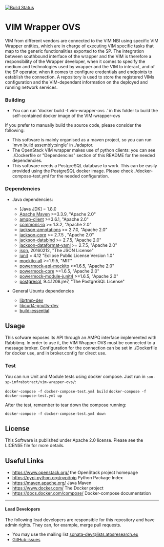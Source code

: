 [![Build Status](http://jenkins.sonata-nfv.eu/buildStatus/icon?job=son-sp-infrabstract-vim)](http://jenkins.sonata-nfv.eu/job/son-sp-infrabstract-vim)

# VIM Wrapper OVS
VIM from different vendors are connected to the VIM NBI using specific VIM Wrapper entities, which are in charge of executing VIM specific tasks that map to the generic functionalities exported to the SP. The integration between southbound interface of the wrapper and the VIM is therefore a responsibility of the Wrapper developer, when it comes to specify the medium and technologies used by wrapper and the VIM to interact, and of the SP operator, when it comes to configure credentials and endpoints to establish the connection. A repository is used to store the registered VIMs configuration and the VIM-dependant information on the deployed and running network services.

### Building
* You can run 'docker build -t vim-wrapper-ovs .' in this folder to build the self-contained docker image of the VIM-wrapper-ovs 

If you prefer to manually build the source code, please consider the following:

* This software is mainly organised as a maven project, so you can run 'mvn build assembly:single' in ./adaptor.
* The OpenStack VIM wrapper makes use of python clients: you can see ./Dockerfile or "Dependencies" section of this README for the needed dependencies.
* This software needs a PostgreSQL database to work. This can be easily provided using the PostgreSQL docker image.  Please check ./docker-compose-test.yml for the needed configuration.

### Dependencies

* Java dependencies:
  * [Java JDK] = 1.8.0 
  * [Apache Maven](https://maven.apache.org/) >=3.3.9, "Apache 2.0"
  * [amqp-client](https://www.rabbitmq.com/java-client.html) >=3.6.1, "Apache 2.0"
  * [commons-io](https://commons.apache.org/proper/commons-io/) >= 1.3.2, "Apache 2.0"
  * [jackson-annotations](https://mvnrepository.com/artifact/com.fasterxml.jackson.core/jackson-annotations) >=  2.7.0, "Apache 2.0"
  * [jackson-core](https://mvnrepository.com/artifact/com.fasterxml.jackson.core/jackson-core) >= 2.7.5	, "Apache 2.0"
  * [jackson-databind](https://mvnrepository.com/artifact/com.fasterxml.jackson.core/jackson-databind) >= 2.7.5, "Apache 2.0"
  * [jackson-dataformat-yaml](https://mvnrepository.com/artifact/com.fasterxml.jackson.dataformat/jackson-dataformat-yaml) >= 2.7.5, "Apache 2.0"
  * [json](http://www.json.org/), 20160212, "The JSON License"
  * [junit](https://mvnrepository.com/artifact/junit/junit/3.8.1) = 4.12 "Eclipse Public License Version 1.0"
  * [mockito-all](https://mvnrepository.com/artifact/org.mockito/mockito-all) >=1.9.5, "MIT"
  * [powermock-api-mockito](https://mvnrepository.com/artifact/org.powermock/powermock-api-mockito) >=1.6.5, "Apache 2.0" 
  * [powermock-core](https://mvnrepository.com/artifact/org.powermock/powermock-core) >=1.6.5, "Apache 2.0"
  * [powermock-module-junit4](https://mvnrepository.com/artifact/org.powermock/powermock-module-junit4) >=1.6.5, "Apache 2.0" 
  * [postgresql](https://mvnrepository.com/artifact/org.postgresql/postgresql), 9.4.1208.jre7, "The PostgreSQL License"

* General Ubuntu dependencies
  * [librtmp-dev](http://packages.ubuntu.com/precise/librtmp-dev)
  * [libcurl4-gnutls-dev](http://packages.ubuntu.com/trusty/libcurl4-gnutls-dev)
  * [build-essential](http://packages.ubuntu.com/precise/build-essential)


## Usage

This sofware exposes its API through an AMPQ interface implemented with Rabbitmq. In order to use it, the VIM Wrapper OVS must be connected to a message broker. Configuration for the connection can be set in ./Dockerfile for docker use, and in broker.config for direct use.

### Test

You can run Unit and Module tests using docker compose. Just run in `son-sp-infrabstract/vim-wrapper-ovs/`:

`docker-compose -f docker-compose-test.yml build`
`docker-compose -f docker-compose-test.yml up`

After the test, remember to tear down the compose running:

`docker-compose -f docker-compose-test.yml down`


## License

This Software is published under Apache 2.0 license. Please see the LICENSE file for more details.

## Useful Links

* https://www.openstack.org/ the OpenStack project homepage
* https://pypi.python.org/pypi/pip Python Package Index
* https://maven.apache.org/ Java Maven 
* https://www.docker.com/ The Docker project
* https://docs.docker.com/compose/ Docker-compose documentation

---
#### Lead Developers

The following lead developers are responsible for this repository and have admin rights. They can, for example, merge pull requests.


* You may use the mailing list [sonata-dev@lists.atosresearch.eu](mailto:sonata-dev@lists.atosresearch.eu)
* [GitHub issues](https://github.com/sonata-nfv/son-mano-framework/issues)


